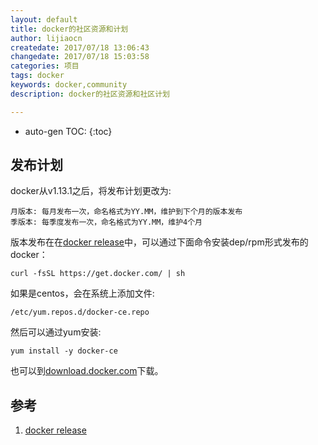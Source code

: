 ```yaml
---
layout: default
title: docker的社区资源和计划
author: lijiaocn
createdate: 2017/07/18 13:06:43
changedate: 2017/07/18 15:03:58
categories: 项目
tags: docker
keywords: docker,community
description: docker的社区资源和社区计划

---
```


* auto-gen TOC:
{:toc}

## 发布计划

docker从v1.13.1之后，将发布计划更改为:

	月版本: 每月发布一次，命名格式为YY.MM，维护到下个月的版本发布
	季版本: 每季度发布一次，命名格式为YY.MM，维护4个月

版本发布在在[docker release][1]中，可以通过下面命令安装dep/rpm形式发布的docker：

	curl -fsSL https://get.docker.com/ | sh

如果是centos，会在系统上添加文件:

	/etc/yum.repos.d/docker-ce.repo

然后可以通过yum安装:

	yum install -y docker-ce

也可以到[download.docker.com](https://download.docker.com)下载。

## 参考

1. [docker release][1]

[1]: https://github.com/moby/moby/releases  "docker release" 

